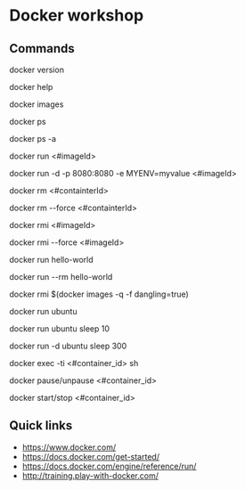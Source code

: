 <!---
Author: Stanislav Novotny
-->
# Docker workshop

## Commands
docker version

docker help

docker images

docker ps

docker ps -a

docker run <#imageId>

docker run -d -p 8080:8080 -e MYENV=myvalue <#imageId>

docker rm <#containterId>

docker rm --force <#containterId>

docker rmi <#imageId>

docker rmi --force <#imageId>

docker run hello-world

docker run --rm hello-world

docker rmi $(docker images -q -f dangling=true)

docker run ubuntu

docker run ubuntu sleep 10

docker run -d ubuntu sleep 300

docker exec -ti <#container_id> sh

docker pause/unpause <#container_id>

docker start/stop <#container_id>


## Quick links
- https://www.docker.com/
- https://docs.docker.com/get-started/
- https://docs.docker.com/engine/reference/run/
- http://training.play-with-docker.com/